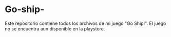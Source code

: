 # Go-ship-
Este repositorio contiene todos los archivos de mi juego "Go Ship!". El juego no se encuentra aun disponible en la playstore.
